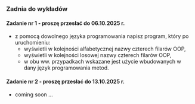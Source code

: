 ### Zadnia do wykładów

#### Zadanie nr 1 - proszę przesłać do 06.10.2025 r.
  - z pomocą dowolnego języka programowania napisz program, który po uruchomieniu:  
    - wyświetli w kolejności alfabetycznej nazwy czterech filarów OOP,  
    - wyświetli w kolejności losowej nazwy czterech filarów OOP,  
    - w obu ww. przypadkach wskazane jest użycie wbudowanych w dany język programowania metod.  

#### Zadanie nr 2 - proszę przesłać do 13.10.2025 r.
  - coming soon ...    

